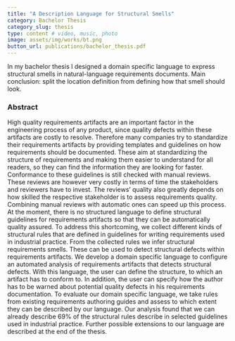 ```yaml
---
title: "A Description Language for Structural Smells"
category: Bachelor Thesis
category_slug: thesis
type: content # video, music, photo
image: assets/img/works/bt.png
button_url: publications/bachelor_thesis.pdf
---
```


In my bachelor thesis I designed a domain specific language to express structural smells in natural-language requirements documents.
Main conclusion: split the location definition from defining how that smell should look.

### Abstract
High quality requirements artifacts are an important factor in the engineering process of any product, since quality defects within these artifacts are costly to resolve. Therefore many companies try to standardize their requirements artifacts by providing templates and guidelines on how requirements should be documented. These aim at standardizing the structure of requirements and making them easier to understand for all readers, so they can find the information they are looking for faster.
Conformance to these guidelines is still checked with manual reviews. These reviews are however very costly in terms of time the stakeholders and reviewers have to invest. The reviews’ quality also greatly depends on how skilled the respective stakeholder is to assess requirements quality. Combining manual reviews with automatic ones can speed up this process. At the moment, there is no structured language to define structural guidelines for requirements artifacts so that they can be automatically quality assured.
To address this shortcoming, we collect different kinds of structural rules that are defined in guidelines for writing requirements used in industrial practice. From the collected rules we infer structural requirements smells. These can be used to detect structural defects within requirements artifacts. We develop a domain specific language to configure an automated analysis of requirements artifacts that detects structural defects. With this language, the user can define the structure, to which an artifact has to conform to. In addition, the user can specify how the author has to be warned about potential quality defects in his requirements documentation. To evaluate our domain specific language, we take rules from existing requirements authoring guides and assess to which extent they can be described by our language. Our analysis found that we can already describe 69% of the structural rules describe in selected guidelines used in industrial practice. Further possible extensions to our language are described at the end of the thesis.
